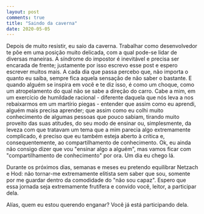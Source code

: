 ```yaml
---
layout: post
comments: true
title: "Saindo da caverna"
date: 2020-05-05
---
```




Depois de muito resistir, eu saio da caverna. Trabalhar como desenvolvedor te põe em uma posição muito delicada, com a qual pode-se lidar de diversas maneiras. A síndrome do impostor é inevitável e precisa ser encarada de frente; justamente por isso escrevo esse post e espero escrever muitos mais. A cada dia que passa percebo que, não importa o quanto eu saiba, sempre fica aquela sensação de não saber o bastante. E quando alguém se inspira em você e te diz isso, é como um choque, como um atropelamento do qual não se sabe a direção do carro. Cabe a mim, em um exercício de humildade racional - diferente daquela que nós leva a nos rebaixarmos em um martírio piegas - entender que assim como eu aprendi, alguém mais precisa aprender; que assim como eu colhi muito conhecimento de algumas pessoas que pouco sabiam, tirando muito proveito das suas atitudes, do seu modo de ensinar ou, simplesmente, da leveza com que tratavam um tema que a mim parecia algo extremamente complicado, é preciso que eu também esteja aberto à crítica e, consequentemente, ao compartilhamento de conhecimento. Ok, eu ainda não consigo dizer que vou "ensinar algo a alguém", mas vamos ficar com "compartilhamento de conhecimento" por ora. Um dia eu chego lá.

Durante os próximos dias, semanas e meses eu pretendo equilibrar Netzach e Hod: não tornar-me extremamente elitista sem saber que sou, somente por me guardar dentro da comodidade do "não sou capaz". Espero que essa jornada seja extremamente frutífera e convido você, leitor, a participar dela.

Alías, quem eu estou querendo enganar? Você já está participando dela.
